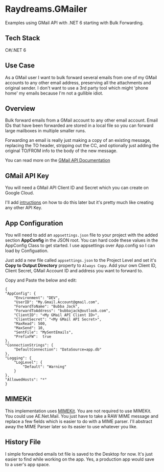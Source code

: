 # Raydreams.GMailer

Examples using GMail API with .NET 6 starting with Bulk Forwarding.

## Tech Stack

C#/.NET 6

## Use Case

As a GMail user I want to bulk forward several emails from one of my GMail accounts to any other email address, preserving all the attachments and original sender. I don't want to use a 3rd party tool which might 'phone home' my emails because I'm not a gullible idiot.

## Overview

Bulk forward emails from a GMail account to any other email account. Email IDs that have been forwarded are stored in a local file so you can forward large mailboxes in multiple smaller runs.

Forwarding an email is really just making a copy of an existing message, replacing the TO header, stripping out the CC, and optionally just adding the original TO/FROM info to the body of the new message.

You can read more on the [GMail API Documentation](https://developers.google.com/gmail/api/reference/rest)

## GMail API Key

You will need a GMail API Client ID and Secret which you can create on Google Cloud.

I'll add [intructions](https://developers.google.com/gmail/api/auth/web-server) on how to do this later but it's pretty much like creating any other API Key.

## App Configuration

You will need to add an `appsettings.json` file to your project with the added section **AppConfig** in the JSON root. You can hard code these values in the AppConfig Class to get started. I use appsettings over App.config so I can load by Configuation.

Just add a new file called `appsettings.json` to the Project Level and set it's **Copy to Output Directory** property to `Always Copy`. Add your own Client ID, Client Secret, GMail Account ID and address you want to forward to.

Copy and Paste the below and edit:

```
{
"AppConfig": {
    "Environment": "DEV",
    "UserID": "My.Gmail.Account@gmail.com",
    "ForwardToName": "Bubba Jack",
    "ForwardToAddress": "bubbajack@outlook.com",
    "ClientID": "<My GMail API Client ID>",
    "ClientSecret": "<My GMail API Secret>",
    "MaxRead": 500,
    "MaxSend": 10,
    "SentFile": "MySentEmails",
    "PrefixFW":  true
},
"ConnectionStrings": {
    "DefaultConnection": "DataSource=app.db"
},
"Logging": {
    "LogLevel": {
        "Default": "Warning"
    }
},
"AllowedHosts": "*"
}
```

## MIMEKit

This implementation uses [MIMEKit](https://github.com/jstedfast/MimeKit). You are not required to use MIMEKit. You could use AE.Net.Mail. You just have to take a RAW MIME message and replace a few fields which is easier to do with a MIME parser. I'll abstract away the MIME Parser later so its easier to use whatever you like.

## History File

I simple forwarded emails txt file is saved to the Desktop for now. It's just easier to find while working on the app. Yes, a production app would save to a user's app space.